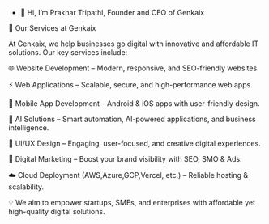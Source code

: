 - 👋 Hi, I’m Prakhar Tripathi, Founder and CEO of Genkaix

🚀 Our Services at Genkaix

At Genkaix, we help businesses go digital with innovative and affordable IT solutions. Our key services include:

🌐 Website Development – Modern, responsive, and SEO-friendly websites. 

⚡ Web Applications – Scalable, secure, and high-performance web apps.

📱 Mobile App Development – Android & iOS apps with user-friendly design.

🤖 AI Solutions – Smart automation, AI-powered applications, and business intelligence.

🎨 UI/UX Design – Engaging, user-focused, and creative digital experiences.

📢 Digital Marketing – Boost your brand visibility with SEO, SMO & Ads.

☁️ Cloud Deployment (AWS,Azure,GCP,Vercel, etc.) – Reliable hosting & scalability.

💡 We aim to empower startups, SMEs, and enterprises with affordable yet high-quality digital solutions.
<!---
prakhart07/prakhart07 is a ✨ special ✨ repository because its `README.md` (this file) appears on your GitHub profile.
You can click the Preview link to take a look at your changes.
--->
